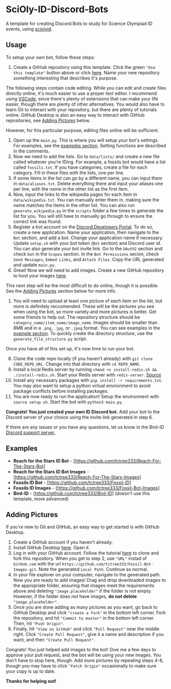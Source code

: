 # SciOly-ID-Discord-Bots
A template for creating Discord Bots to study for Science Olympiad ID events, using [sciolyid](https://github.com/tctree333/SciOly-ID).

## Usage
To setup your own bot, follow these steps:

1. Create a GitHub repository using this template. Click the green `"Use this template"` button above or click [here](https://github.com/tctree333/SciOly-ID-Discord-Bots/generate). Name your new repository something interesting that describes it's purpose.

The following steps contain code editing. While you can edit and create files directly online, it's much easier to use a proper text editor. I recommend using [VSCode](https://code.visualstudio.com/), since there's plenty of extensions that can make your life easier, though there are plenty of other alternatives. You would also have to learn Git to interact with your repository, but there are plenty of tutorials online. GitHub Desktop is also an easy way to interact with GitHub repositories, see [Adding Pictures](#adding-pictures) below.

However, for this particular purpose, editing files online will be sufficient.

1. Open up the `main.py`. This is where you will setup your bot's settings. For examples, see the [examples section](#examples). Setting functions are described in the comments.
2. Now we need to add the lists. Go to `data/lists/` and create a new file called whatever you're IDing. For example, a fossils bot would have a list called `fossils.txt`. If you have categories, create a file for each category. Fill in these files with the lists, one per line.
3. If some items in the list can go by a different name, you can input them in `data/aliases.txt`. Delete everything there and input your aliases one per line, with the name in the other list as the first item.
4. Now, input the links to the wikipedia pages for each item in `data/wikipedia.txt`. You can manually enter them in, making sure the name matches the items in the other list. You can also run `generate_wikipedia.py` in the `scripts` folder a few times to generate the list for you. You will still have to manually go through to ensure the correct link was found. 
5. Register a bot account on the [Discord Developers Portal](https://discordapp.com/developers/applications/). To do so, create a new application. Name your application, then navigate to the `Bot` section, and add a bot. Change your application name if necessary. Update `setup.sh` with your bot token (`Bot` section) and Discord user id. You can also generate your bot invite link. Go to the `OAuth2` section and check `bot` in the `Scopes` section. In the `Bot Permissions` secion, check `Send Messages`, `Embed Links`, and `Attach Files`. Copy the URL generated and update `main.py`.
6. Great! Now we will need to add images. Create a new GitHub repository to host your images [here](https://github.com/new).

This next step will be the most difficult to do online, though it is possible. See the [Adding Pictures](#adding-pictures) section below for more info.

1. You will need to upload at least one picture of each item on the list, but more is definitely reccomended. These will be the pictures you see when using the bot, so more variety and more pictures is better. Get some friends to help out. The repository structure should be `category_name/item_name/image_name`. Images should be smaller than 8MB and in a `.png`, `.jpg`, or `.jpeg` format. You can see examples in the [example section](#examples). To quickly create the directory structure, use the `generate_file_structure.py` script.

Once you have all of this set up, it's now time to run your bot.

8. Clone the code repo locally (if you haven't already) with `git clone CODE_REPO_URL`. Change into that directory with `cd REPO_NAME`.
9. Install a local Redis server by running `chmod +x install-redis.sh && ./install-redis.sh`. Start your Redis server with `redis-server`. [Source](https://redis.io/topics/quickstart)
10. Install any necessary packages with `pip install -r requirements.txt`. You may also want to setup a python virtual environment to avoid package conflicts before installing packages.
11. You are now ready to run the application! Setup the environment with `source setup.sh`. Start the bot with `python3 main.py`.

**Congrats! You just created your own ID Discord bot.** Add your bot to the Discord server of your choice using the invite link generated in step 6.

If there are any issues or you have any questions, let us know in the Bird-ID [Discord support server.](https://discord.gg/xDqYddK)

## Examples

* **Reach for the Stars ID Bot** - [https://github.com/tctree333/Reach-For-The-Stars-Bot]
* **Reach for the Stars ID Bot Images** - [https://github.com/tctree333/Reach-For-The-Stars-Images]
* **Fossils ID Bot** - [https://github.com/tctree333/Fossil-ID]
* **Fossils ID Images** - [https://github.com/tctree333/Fossil-Bot-Images]
* **Bird-ID** - [https://github.com/tctree333/Bird-ID] (doesn't use this template, more advanced)

## Adding Pictures

If you're new to Git and GitHub, an easy way to get started is with GitHub Desktop.
1. Create a GitHub account if you haven't already.
2. Install GitHub Desktop [here](https://desktop.github.com/). Open it.
3. Log in with your GitHub account. Follow the tutorial [here](https://help.github.com/en/desktop/contributing-to-projects/cloning-and-forking-repositories-from-github-desktop) to clone and fork this repository. When you get to step 2, use `"URL"` instad of `GitHub.com` with the url `https://github.com/tctree333/Fossil-Bot-Images.git`. Note the generated `Local Path`. Continue as normal.
4. In your file explorer on your computer, navigate to the generated path. Now you are ready to add images! Drag and drop downloaded images to the appropriate folder, ensuring that images meet the requirements above and deleting `"image.placeholder"` if the folder is not empty. However, if the folder does *not* have images, **do not delete** `"image.placeholder"`.
5. Once you are done adding as many pictures as you want, go back to GitHub Desktop and click `"create a fork"` in the bottom left corner. Fork the repository, and hit `"Commit to master"` in the bottom left corner. Then, hit `"Push Origin"`.
6. Finally, hit `"View on GitHub"` and click `"Pull Request"` near the middle right. Click `"Create Pull Request"`, give it a name and description if you want, and then `"Create Pull Request"`.

Congrats! You just helped add images to the bot! Give me a few days to approve your pull request, and the bot will be using your new images. You don't have to stop here, though. Add more pictures by repeating steps 4-6, though you may have to click `"Fetch Origin"` occasionally to make sure your copy is up to date.

**Thanks for helping out!**